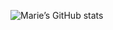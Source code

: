 ![Marie’s GitHub stats](https://github-readme-stats.vercel.app/api?username=mariebbz&show_icons=true&theme=radical)
